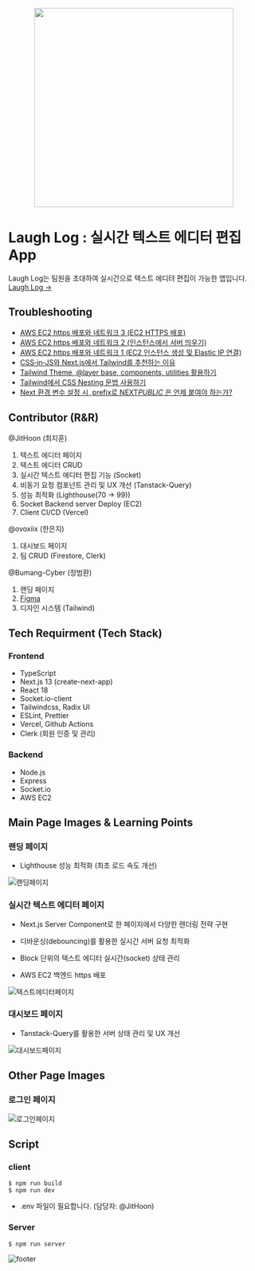 <p align="center">
  <img src="https://github.com/LaughLog/laugh-log/assets/101972330/9f064909-561a-4596-9e3d-b128782859d1" width="400">
  <h1>
   Laugh Log : 실시간 텍스트 에디터 편집 App
  </h1>
  <p>
  Laugh Log는 팀원을 초대하여 실시간으로 텍스트 에디텨 편집이 가능한 앱입니다.
  <a href='https://laugh-log.vercel.app/'>
   Laugh Log →
  </a>
  </p>
</p>

## Troubleshooting

- [AWS EC2 https 배포와 네트워크 3 (EC2 HTTPS 배포)](<https://github.com/LaughLog/laugh-log/wiki/AWS-EC2-https-%EB%B0%B0%ED%8F%AC%EC%99%80-%EB%84%A4%ED%8A%B8%EC%9B%8C%ED%81%AC-3-(EC2-HTTPS-%EB%B0%B0%ED%8F%AC)>)
- [AWS EC2 https 배포와 네트워크 2 (인스턴스에서 서버 띄우기)](<https://github.com/LaughLog/laugh-log/wiki/AWS-EC2-https-%EB%B0%B0%ED%8F%AC%EC%99%80-%EB%84%A4%ED%8A%B8%EC%9B%8C%ED%81%AC-2-(%EC%9D%B8%EC%8A%A4%ED%84%B4%EC%8A%A4%EC%97%90%EC%84%9C-%EC%84%9C%EB%B2%84-%EB%9D%84%EC%9A%B0%EA%B8%B0)>)
- [AWS EC2 https 배포와 네트워크 1 (EC2 인스턴스 생성 및 Elastic IP 연결)](<https://github.com/LaughLog/laugh-log/wiki/AWS-EC2-https-%EB%B0%B0%ED%8F%AC%EC%99%80-%EB%84%A4%ED%8A%B8%EC%9B%8C%ED%81%AC-1-(EC2-%EC%9D%B8%EC%8A%A4%ED%84%B4%EC%8A%A4-%EC%83%9D%EC%84%B1-%EB%B0%8F-Elastic-IP-%EC%97%B0%EA%B2%B0)>)
- [CSS‐in‐JS와 Next.js에서 Tailwind를 추천하는 이유](https://github.com/LaughLog/laugh-log/wiki/CSS%E2%80%90in%E2%80%90JS%EC%99%80-Next.js%EC%97%90%EC%84%9C-Tailwind%EB%A5%BC-%EC%B6%94%EC%B2%9C%ED%95%98%EB%8A%94-%EC%9D%B4%EC%9C%A0)
- [Tailwind Theme, @layer base, components, utilities 활용하기](https://github.com/LaughLog/laugh-log/wiki/Tailwind-Theme,-@layer-base,-components,-utilities-%ED%99%9C%EC%9A%A9%ED%95%98%EA%B8%B0)
- [Tailwind에서 CSS Nesting 문법 사용하기](https://github.com/LaughLog/laugh-log/wiki/Tailwind%EC%97%90%EC%84%9C-CSS-Nesting-%EB%AC%B8%EB%B2%95-%EC%82%AC%EC%9A%A9%ED%95%98%EA%B8%B0)
- [Next 환경 변수 설정 시, prefix로 NEXT*PUBLIC* 은 언제 붙여야 하는가?](https://github.com/LaughLog/laugh-log/wiki/Next-%ED%99%98%EA%B2%BD-%EB%B3%80%EC%88%98-%EC%84%A4%EC%A0%95-%EC%8B%9C,-prefix%EB%A1%9C-NEXT_PUBLIC_-%EB%8A%94-%EC%96%B8%EC%A0%9C-%EB%B6%99%EC%97%AC%EC%95%BC-%ED%95%98%EB%8A%94%EA%B0%80%3F)

## Contributor (R&R)

@JitHoon (최지훈)

1. 텍스트 에디터 페이지
2. 텍스트 에디터 CRUD
3. 실시간 텍스트 에디터 편집 기능 (Socket)
4. 비동기 요청 컴포넌트 관리 및 UX 개선 (Tanstack-Query)
5. 성능 최적화 (Lighthouse(70 -> 99))
6. Socket Backend server Deploy (EC2)
7. Client CI/CD (Vercel)

@ovoxiix (한은지)

1. 대시보드 페이지
2. 팀 CRUD (Firestore, Clerk)

@Bumang-Cyber (정범환)

1. 랜딩 페이지
2. [Figma](https://www.figma.com/file/XEjq8zLQXhePf9d2x7WFPN/LaughLog?type=design&node-id=0-1&mode=design&t=UEYVIhHWxxBHBdYQ-0)
3. 디자인 시스템 (Tailwind)

## Tech Requirment (Tech Stack)

### Frontend

- TypeScript
- Next.js 13 (create-next-app)
- React 18
- Socket.io-client
- Tailwindcss, Radix UI
- ESLint, Prettier
- Vercel, Github Actions
- Clerk (회원 인증 및 관리)

### Backend

- Node.js
- Express
- Socket.io
- AWS EC2

## Main Page Images & Learning Points

### 랜딩 페이지

- Lighthouse 성능 최적화 (최초 로드 속도 개선)

![랜딩페이지](https://github.com/LaughLog/laugh-log/assets/101972330/20ea4c00-68f9-4972-9a24-94fd8f77ebf1)

### 실시간 텍스트 에디터 페이지

- Next.js Server Component로 한 페이지에서 다양한 렌더링 전략 구현

- 디바운싱(debouncing)를 활용한 실시간 서버 요청 최적화

- Block 단위의 텍스트 에디터 실시간(socket) 상태 관리

- AWS EC2 백엔드 https 배포

![텍스트에디터페이지](https://github.com/LaughLog/laugh-log/assets/101972330/ef604f43-b1e4-418e-86fe-f608328cdef4)

### 대시보드 페이지

- Tanstack-Query를 활용한 서버 상태 관리 및 UX 개선

![대시보드페이지](https://github.com/LaughLog/laugh-log/assets/101972330/fba598b2-8280-460f-9c15-ee9bfbd3dacf)

## Other Page Images

### 로그인 페이지

![로그인페이지](https://github.com/LaughLog/laugh-log/assets/101972330/37a19427-277a-4a70-a0c2-cd92f55aa821)

## Script

### client

```
$ npm run build
$ npm run dev
```

- .env 파일이 필요합니다. (담당자: @JitHoon)

### Server

```
$ npm run server
```

![footer](https://github.com/LaughLog/laugh-log/assets/101972330/1fa180a2-9bb2-425c-9fde-7bf8871848b2)
